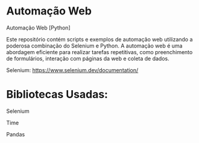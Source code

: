 # Automação Web
 Automação Web [Python]

Este repositório contém scripts e exemplos de automação web utilizando a poderosa combinação do Selenium e Python. A automação web é uma abordagem eficiente para realizar tarefas repetitivas, como preenchimento de formulários, interação com páginas da web e coleta de dados.

Selenium:
https://www.selenium.dev/documentation/
# Bibliotecas Usadas:
Selenium

Time

Pandas